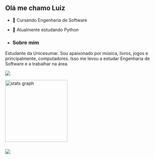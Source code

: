 ## Olá me chamo Luiz


- 🔭 Cursando Engenharia de Software
- 🌱 Atualmente estudando Python

- ### Sobre mim

Estudante da Unicesumar. Sou apaixonado por música, livros, jogos e principalmente, computadores. Isso me levou a estudar Engenharia de Software e a trabalhar na área.

</div>
    
<a href="https://www.linkedin.com/in/luizeduardocorrea/" target="_blank"><img src="https://img.shields.io/badge/-LinkedIn-%230077B5?style=for-the-badge&logo=linkedin&logoColor=white" target="_blank"></a> 
  
</div>

<div align="Left">
  <img src="https://github-readme-stats.vercel.app/api?username=ducorrea&hide_title=false&hide_rank=false&show_icons=true&include_all_commits=true&count_private=true&disable_animations=false&theme=radical&locale=en&hide_border=false&order=1" height="200" alt="stats graph"  />
 
</div>

### 

<p>
  <img src="https://img.shields.io/badge/-Python-3776AB?style=for-the-badge&logo=python&logoColor=white"/>
  
</p>

###


